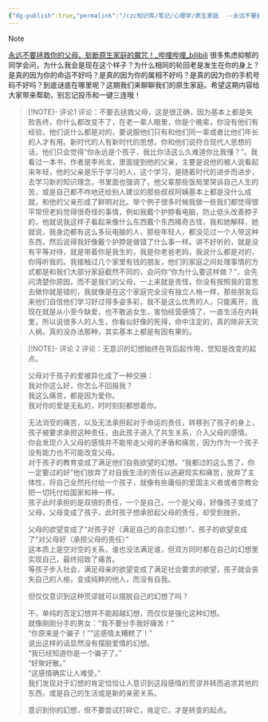 ```yaml
---
{"dg-publish":true,"permalink":"/czc知识库/笔记/心理学/原生家庭  --永远不要拯救你的父母、斩断原生家庭的魔咒！/","dgPassFrontmatter":true,"created":"2024-06-18T17:45:22.667+08:00","updated":"2024-12-08T11:37:25.013+08:00"}
---
```




> [!NOTE]
> [永远不要拯救你的父母、斩断原生家庭的魔咒！\_哔哩哔哩\_bilibili](https://www.bilibili.com/video/BV1aH4y137yN/)
> 	很多焦虑抑郁的同学会问，为什么我会是现在这个样子？为什么相同的轮回老是发生在你的身上？是真的因为你的命运不好吗？是真的因为你的属相不好吗？是真的因为你的手机号码不好吗？到底谜底在哪里呢？这期我们来聊聊我们的原生家庭。希望这期内容给大家带来帮助，别忘记投币和一键三连哦！
> 
> > [!NOTE]- 评论1
> > 评论：不要去拯救父母，这是很正确，因为基本上都是失败告终，你什么都改变不了，在老一辈人眼里，你是个晚辈，你没有他们有经验，他们说什么都是对的，要说服他们只有和他们同一辈或者比他们年长的人才有用。新时代的人有新时代的思想，你和他们说符合现代人思想的话，他们只会觉得“你永远是个孩子，我比你活这么久难道你比我懂？”。我看过一本书，作者是李尚龙，里面提到他的父亲，主要是说他的被人说看起来年轻，他的父亲是乐于学习的人，这个学习，是随着时代的进步而进步，去学习新的知识理念，书里面也强调了，他父辈那些饭局里哭诉自己人生的苦，或是自己都不咋地还给别人建议的那些叔叔阿姨基本上都是没什么成就，和他的父亲形成了鲜明对比。举个例子很多时候我做一些我们都觉得很平常但老妈觉得很奇怪的事情，例如我戴个护脖看电脑，防止低头改善脖子的，他就说我这样子看起来像什么东西戴个东西稀奇古怪，我和她解释，她就说，我身边都有这么多玩电脑的人，那些年轻人，都没见过一个人带这种东西，然后说得我好像戴个护脖是做错了什么事一样。讲不好听的，就是没有平等对待，就是带着你是我生的，我是你老爸老妈，我说什么都是对的，你得听我的。我接触过几个家里有钱的朋友，他们的家庭之间处理事情的方式都是和我们大部分家庭截然不同的，会问你“你为什么要这样做？”，会先问清楚你原因，而不是我们的父母，一上来就是责怪，你没有按照我的意思去做你就是错的，我就像是在这个家庭完全没有独立人格一样，那些朋友后来他们自信他们学习好过得多姿多彩，我不是这么优秀的人，只能离开，我现在就是从小至今缺爱，也不敢追女生，害怕经营感情了，一直生活在内耗里，所以说很多人的人生，你看似好像的死得，命中注定的，真的除非天灾人祸，真的没办法那种，其实基本上都是有因有果的。
> 
> > [!NOTE]- 评论 2
> > 评论：无意识的幻想始终在背后起作用，觉知是改变的起点。  
> >   
> > 父母对于孩子的爱被异化成了一种交换：  
> > 我对你这么好，你怎么不回报我？  
> > 我这么痛苦，都是因为爱你。  
> > 我对你的爱是无私的，时时刻刻都想着你。  
> >   
> > 无法消受的痛苦，以及无法承担起对于命运的责任，转移到了孩子的身上，孩子被要求承担这种责任，由此孩子进入了共生关系，介入父母的感情。  
> > 你会发现介入父母的感情并不能带走父母的矛盾和痛苦，因为作为一个孩子没有能力也不可能改变父母。  
> > 对于孩子的教育变成了满足他们自我欲望的幻想。“我都过的这么苦了，你一定要过的好”他们放弃了对自我生活的责任以逃避现实和痛苦，放弃了主体性，将自己全然托付给一个孩子，就像有些庸俗的爱国主义者或者宗教会把一切托付给国家和神一样。  
> > 孩子此时承担的是双倍的责任，一个是自己，一个是父母，好像孩子变成了父母，父母变成了孩子，此时孩子想承担起父母的责任，却受到挫折。  
> >   
> > 父母的欲望变成了“对孩子好（满足自己的自恋幻想）”，孩子的欲望变成了“对父母好（承担父母的责任）”  
> > 这本质上是空对空的关系，谁也没法满足谁，但双方同时都在自己的幻想里实现自己，最终招致了痛苦。  
> > 等孩子步入社会，满足母亲的欲望变成了满足社会要求的欲望，孩子就会丧失自己的人格，变成纯粹的他人，而没有自我。  
> >   
> > 但仅仅意识到这种荒谬就可以摆脱自己的幻想了吗？  
> >   
> > 不，单纯的否定幻想并不能超越幻想，而仅仅是强化这种幻想。  
> > 就像刚刚分手的男女：“我不要分手我好痛苦！”  
> > “你原来是个骗子！”“这感情太糟糕了！”  
> > 说出这样的话显然没有摆脱爱情的幻想。  
> > “我已经知道你是一个骗子了。”  
> > “好聚好散。”  
> > “这感情确实让人难受。”  
> > 我们发现对于幻想的肯定恰恰让人意识到这段感情的荒谬并转而追求其他的东西，或是自己的生活或是新的亲密关系。  
> >   
> > 意识到你的幻想，但不要尝试打碎它，肯定它，才是转变的起点。


